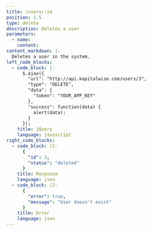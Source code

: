 ```yaml
---
title: /users/:id
position: 1.5
type: delete
description: Deletes a user
parameters:
  - name:
    content:
content_markdown: |-
  Deletes a user in the system.
left_code_blocks:
  - code_block: |-
      $.ajax({
        "url": "http://api.kapitalwise.com/users/3",
        "type": "DELETE",
        "data": {
          "token": "YOUR_APP_KEY"
        },
        "success": function(data) {
          alert(data);
        }
      });
    title: jQuery
    language: javascript
right_code_blocks:
  - code_block: |2-
      {
        "id": 3,
        "status": "deleted"
      }
    title: Response
    language: json
  - code_block: |2-
      {
        "error": true,
        "message": "User doesn't exist"
      }
    title: Error
    language: json
---
```


